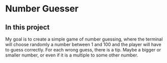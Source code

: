 # Number Guesser
##   In this project
My goal is to create a simple game of number guessing, where the terminal will choose randomly a number
between 1 and 100 and the player will have to guess correctly. For each wrong guess, there is a tip. Maybe a bigger or smaller number, or even if it is a multiple to some other number.
